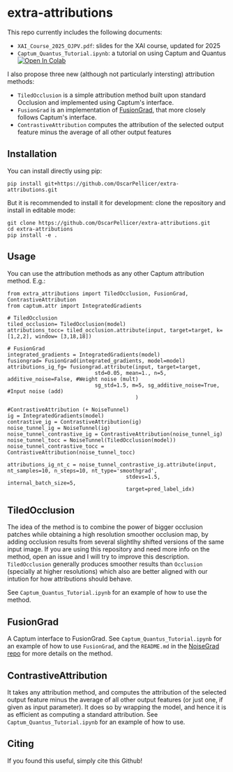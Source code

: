 # extra-attributions


This repo currently includes the following documents:

- `XAI_Course_2025_OJPV.pdf`: slides for the XAI course, updated for 2025
- `Captum_Quantus_Tutorial.ipynb`: a tutorial on using Captum and Quantus <a href="https://colab.research.google.com/github/OscarPellicer/extra-attributions/blob/main/Captum_Quantus_Tutorial.ipynb" target="_parent"><img src="https://colab.research.google.com/assets/colab-badge.svg" alt="Open In Colab"/></a>

I also propose three new (although not particularly intersting) attribution methods:

- `TiledOcclusion` is a simple attribution method built upon standard Occlusion and implemented using Captum's interface.
- `FusionGrad` is an implementation of [FusionGrad](https://github.com/understandable-machine-intelligence-lab/NoiseGrad), that more closely follows Captum's interface.
- `ContrastiveAttribution` computes the attribution of the selected output feature minus the average of all other output features

## Installation

You can install directly using pip:

```{bash}
pip install git+https://github.com/OscarPellicer/extra-attributions.git
```

But it is recommended to install it for development: clone the repository and install in editable mode:

```{bash}
git clone https://github.com/OscarPellicer/extra-attributions.git
cd extra-attributions
pip install -e .
```

## Usage

You can use the attribution methods as any other Captum attribution method. E.g.:

```{python}
from extra_attributions import TiledOcclusion, FusionGrad, ContrastiveAttribution
from captum.attr import IntegratedGradients

# TiledOcclusion
tiled_occlusion= TiledOcclusion(model)
attributions_tocc= tiled_occlusion.attribute(input, target=target, k=[1,2,2], window= [3,18,18])

# FusionGrad
integrated_gradients = IntegratedGradients(model)
fusiongrad= FusionGrad(integrated_gradients, model=model)
attributions_ig_fg= fusiongrad.attribute(input, target=target,
                            std=0.05, mean=1., n=5, additive_noise=False, #Weight noise (mult)
                            sg_std=1.5, m=5, sg_additive_noise=True, #Input noise (add)
                                         )
                                         
#ContrastiveAttribution (+ NoiseTunnel)
ig = IntegratedGradients(model)
contrastive_ig = ContrastiveAttribution(ig)
noise_tunnel_ig = NoiseTunnel(ig)
noise_tunnel_contrastive_ig = ContrastiveAttribution(noise_tunnel_ig)
noise_tunnel_tocc = NoiseTunnel(TiledOcclusion(model))
noise_tunnel_contrastive_tocc = ContrastiveAttribution(noise_tunnel_tocc)

attributions_ig_nt_c = noise_tunnel_contrastive_ig.attribute(input, nt_samples=10, n_steps=10, nt_type='smoothgrad',
                                      stdevs=1.5, internal_batch_size=5,
                                      target=pred_label_idx)
```

## TiledOcclusion

<!-- For a full woring example, refer to the `Tutorial.ipynb`

Some notes about `TiledOcclusion`:

- If we set `k = [1,1,1]`, it is the same as using standard `Occlusion`
- By using higher values of `k`, the resolution of the attribution gets increased by that factor `k`
- `TiledOcclusion` supports from 1D to 4D tensors (without counting the batch dimension)
- It has been designed to share the interface with Captum, as such it is possible to use Captum's `NoiseTunnel(TiledOcclusion(model))` on top
- The computational costs are exactly the same as for the standard `Occlusion` for a given output resolution

Here we can see some examples of attributions. Notice that when `k = [1,1,1]` `TiledOcclusion` == `Occlusion`; also, notice that in some images class `cock` is being predicted, while on others it is class `hen`, as indicated in the title:

Using Captum's Occlusion (i.e. using TiledOcclusion with `k = [1,1,1]`):
![Using Occlusion](https://github.com/OscarPellicer/tiled_occlusion/blob/main/media/occlusion_1.png)
![Using Occlusion](https://github.com/OscarPellicer/tiled_occlusion/blob/main/media/occlusion_2.png)
![Using Occlusion](https://github.com/OscarPellicer/tiled_occlusion/blob/main/media/occlusion_3b.png)
![Using Occlusion](https://github.com/OscarPellicer/tiled_occlusion/blob/main/media/occlusion_4b.png)

And using TiledOcclusion:
![Using TiledOcclusion](https://github.com/OscarPellicer/tiled_occlusion/blob/main/media/tiled_occlusion_1.png)
![Using TiledOcclusion](https://github.com/OscarPellicer/tiled_occlusion/blob/main/media/tiled_occlusion_2.png)
![Using TiledOcclusion](https://github.com/OscarPellicer/tiled_occlusion/blob/main/media/tiled_occlusion_3.png)
![Using TiledOcclusion](https://github.com/OscarPellicer/tiled_occlusion/blob/main/media/tiled_occlusion_4b.png) -->

The idea of the method is to combine the power of bigger occlusion patches while obtaining a high resolution smoother occlusion map, by adding occlusion results from several slightlhy shifted versions of the same input image. If you are using this repository and need more info on the method, open an issue and I will try to improve this description. `TiledOcclusion` generally produces smoother results than `Occlusion` (specially at higher resolutions) which also are better aligned with our intution for how attributions should behave.

See `Captum_Quantus_Tutorial.ipynb` for an example of how to use the method.

## FusionGrad

A Captum interface to FusionGrad. See `Captum_Quantus_Tutorial.ipynb` for an example of how to use `FusionGrad`, and the `README.md` in the [NoiseGrad repo](https://github.com/understandable-machine-intelligence-lab/NoiseGrad) for more details on the method.

## ContrastiveAttribution

It takes any attribution method, and computes the attribution of the selected output feature minus the average of all other output features (or just one, if given as input parameter). It does so by wrapping the model, and hence it is as efficient as computing a standard attribution. See `Captum_Quantus_Tutorial.ipynb` for an example of how to use.

## Citing

If you found this useful, simply cite this Github!
